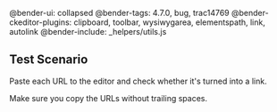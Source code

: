 @bender-ui: collapsed
@bender-tags: 4.7.0, bug, trac14769
@bender-ckeditor-plugins: clipboard, toolbar, wysiwygarea, elementspath, link, autolink
@bender-include: _helpers/utils.js

## Test Scenario

Paste each URL to the editor and check whether it's turned into a link.


Make sure you copy the URLs without trailing spaces.
